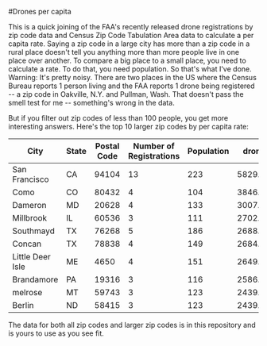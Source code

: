 #Drones per capita

This is a quick joining of the FAA's recently released drone registrations by zip code data and Census Zip Code Tabulation Area data to calculate a per capita rate. Saying a zip code in a large city has more than a zip code in a rural place doesn't tell you anything more than more people live in one place over another. To compare a big place to a small place, you need to calculate a rate. To do that, you need population. So that's what I've done. Warning: It's pretty noisy. There are two places in the US where the Census Bureau reports 1 person living and the FAA reports 1 drone being registered -- a zip code in Oakville, N.Y. and Pullman, Wash. That doesn't pass the smell test for me -- something's wrong in the data. 

But if you filter out zip codes of less than 100 people, you get more interesting answers. Here's the top 10 larger zip codes by per capita rate:

City|State|Postal Code|Number of Registrations|Population|drone_rate
----|-----|-----------|-----------------------|----------|----------San Francisco|CA|94104|13|223|5829.596413Como|CO|80432|4|104|3846.153846Dameron|MD|20628|4|133|3007.518797Millbrook|IL|60536|3|111|2702.702703Southmayd|TX|76268|5|186|2688.172043Concan|TX|78838|4|149|2684.563758Little Deer Isle|ME|4650|4|151|2649.006623Brandamore|PA|19316|3|116|2586.206897melrose|MT|59743|3|123|2439.02439Berlin|ND|58415|3|123|2439.02439

The data for both all zip codes and larger zip codes is in this repository and is yours to use as you see fit.